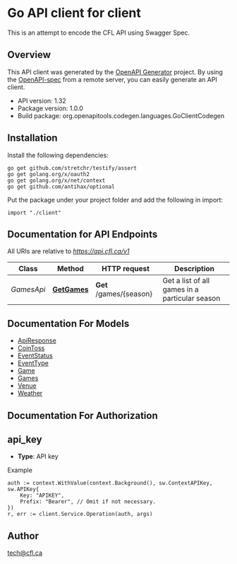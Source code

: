 # Go API client for client

This is an attempt to encode the CFL API using Swagger Spec.

## Overview
This API client was generated by the [OpenAPI Generator](https://openapi-generator.tech) project.  By using the [OpenAPI-spec](https://www.openapis.org/) from a remote server, you can easily generate an API client.

- API version: 1.32
- Package version: 1.0.0
- Build package: org.openapitools.codegen.languages.GoClientCodegen

## Installation

Install the following dependencies:
```
go get github.com/stretchr/testify/assert
go get golang.org/x/oauth2
go get golang.org/x/net/context
go get github.com/antihax/optional
```

Put the package under your project folder and add the following in import:
```golang
import "./client"
```

## Documentation for API Endpoints

All URIs are relative to *https://api.cfl.ca/v1*

Class | Method | HTTP request | Description
------------ | ------------- | ------------- | -------------
*GamesApi* | [**GetGames**](docs/GamesApi.md#getgames) | **Get** /games/{season} | Get a list of all games in a particular season


## Documentation For Models

 - [ApiResponse](docs/ApiResponse.md)
 - [CoinToss](docs/CoinToss.md)
 - [EventStatus](docs/EventStatus.md)
 - [EventType](docs/EventType.md)
 - [Game](docs/Game.md)
 - [Games](docs/Games.md)
 - [Venue](docs/Venue.md)
 - [Weather](docs/Weather.md)


## Documentation For Authorization

## api_key
- **Type**: API key 

Example
```golang
auth := context.WithValue(context.Background(), sw.ContextAPIKey, sw.APIKey{
	Key: "APIKEY",
	Prefix: "Bearer", // Omit if not necessary.
})
r, err := client.Service.Operation(auth, args)
```

## Author

tech@cfl.ca

